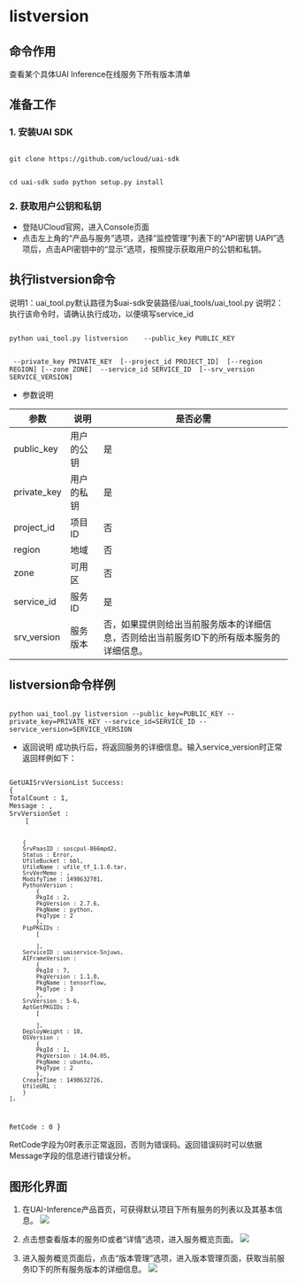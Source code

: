 

# listversion
## 命令作用
查看某个具体UAI Inference在线服务下所有版本清单

## 准备工作
### 1. 安装UAI SDK

<code>
git clone https://github.com/ucloud/uai-sdk

cd uai-sdk
sudo python setup.py install
</code>

### 2. 获取用户公钥和私钥 

  * 登陆UCloud官网，进入Console页面
  * 点击左上角的“产品与服务”选项，选择“监控管理”列表下的“API密钥 UAPI”选项后，点击API密钥中的“显示”选项，按照提示获取用户的公钥和私钥。


## 执行listversion命令
说明1：uai\_tool.py默认路径为$uai-sdk安装路径/uai\_tools/uai\_tool.py 
说明2：执行该命令时，请确认[](uai-inference/use/oplist/create)执行成功，以便填写service\_id 

<code>
python uai_tool.py listversion    --public_key PUBLIC_KEY

​                                  --private_key PRIVATE_KEY
​			          [--project_id PROJECT_ID]
​		        	  [--region REGION]
  			          [--zone ZONE]
​                                  --service_id SERVICE_ID
​			          [--srv_version SERVICE_VERSION]
</code>

  * 参数说明 

| 参数 | 说明 | 是否必需 |
| ---- | ---- | -------- |
|public\_key |用户的公钥 |是 |
|private\_key |用户的私钥 |是 |
|project_id|项目ID|否|
| region   	 | 地域                	        | 否         |
| zone           | 可用区				| 否         |
|service\_id|服务ID|是|
|srv\_version |服务版本 |否，如果提供则给出当前服务版本的详细信息，否则给出当前服务ID下的所有版本服务的详细信息。 |

## listversion命令样例

<code>
python uai_tool.py listversion --public_key=PUBLIC_KEY --private_key=PRIVATE_KEY --service_id=SERVICE_ID --service_version=SERVICE_VERSION
</code>

  * 返回说明
成功执行后，将返回服务的详细信息。输入service\_version时正常返回样例如下：

<code>
GetUAISrvVersionList Success:
{
TotalCount : 1,
Message : ,
SrvVersionSet :
	[

		{
		SrvPaasID : soscpul-866mpd2,
		Status : Error,
		UfileBucket : bbl,
		UfileName : ufile_tf_1.1.0.tar,
		SrvVerMemo : ,
		ModifyTime : 1498632781,
		PythonVersion :
			{
			PkgId : 2,
			PkgVersion : 2.7.6,
			PkgName : python,
			PkgType : 2
			},
		PipPKGIDs :
			[
	
			],
		ServiceID : uaiservice-5njuws,
		AIFrameVersion :
			{
			PkgId : 7,
			PkgVersion : 1.1.0,
			PkgName : tensorflow,
			PkgType : 3
			},
		SrvVersion : 5-6,
		AptGetPKGIDs :
			[
	
			],
		DeployWeight : 10,
		OSVersion :
			{
			PkgId : 1,
			PkgVersion : 14.04.05,
			PkgName : ubuntu,
			PkgType : 2
			},
		CreateTime : 1498632726,
		UfileURL :
		}
	],
RetCode : 0
}
</code>

RetCode字段为0时表示正常返回，否则为错误码。返回错误码时可以依据Message字段的信息进行错误分析。

## 图形化界面

1. 在UAI-Inference产品首页，可获得默认项目下所有服务的列表以及其基本信息。 
![](ai/uai-inference/images/use/oplist/listversion/listversion0.png)

2. 点击想查看版本的服务ID或者“详情”选项，进入服务概览页面。
![](ai/uai-inference/images/use/oplist/listversion/listversion1.png)

3. 进入服务概览页面后，点击“版本管理”选项，进入版本管理页面，获取当前服务ID下的所有服务版本的详细信息。
![](ai/uai-inference/images/use/oplist/listversion/listversion2.png)

